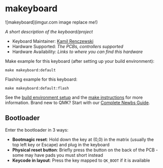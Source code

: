 # makeyboard

![makeyboard](imgur.com image replace me!)

*A short description of the keyboard/project*

* Keyboard Maintainer: [Kamil Renczewski](https://github.com/renkam)
* Hardware Supported: *The PCBs, controllers supported*
* Hardware Availability: *Links to where you can find this hardware*

Make example for this keyboard (after setting up your build environment):

    make makeyboard:default

Flashing example for this keyboard:

    make makeyboard:default:flash

See the [build environment setup](https://docs.qmk.fm/#/getting_started_build_tools) and the [make instructions](https://docs.qmk.fm/#/getting_started_make_guide) for more information. Brand new to QMK? Start with our [Complete Newbs Guide](https://docs.qmk.fm/#/newbs).

## Bootloader

Enter the bootloader in 3 ways:

* **Bootmagic reset**: Hold down the key at (0,0) in the matrix (usually the top left key or Escape) and plug in the keyboard
* **Physical reset button**: Briefly press the button on the back of the PCB - some may have pads you must short instead
* **Keycode in layout**: Press the key mapped to `QK_BOOT` if it is available
